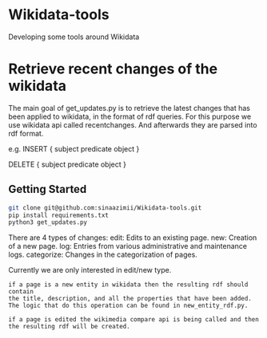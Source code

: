 # Wikidata-tools
Developing some tools around Wikidata

# Retrieve recent changes of the wikidata
The main goal of get_updates.py is to retrieve the latest changes that has been applied to wikidata,
in the format of rdf queries. For this purpose we use wikidata api called recentchanges.
And afterwards they are parsed into rdf format.

e.g. 
INSERT {
    subject predicate object
}

DELETE {
    subject predicate object
}


## Getting Started
```bash
git clone git@github.com:sinaazimii/Wikidata-tools.git
pip install requirements.txt
python3 get_updates.py


```

There are 4 types of changes:
    edit: Edits to an existing page.
    new: Creation of a new page.
    log: Entries from various administrative and maintenance logs.
    categorize: Changes in the categorization of pages.

Currently we are only interested in edit/new type. 
    
    if a page is a new entity in wikidata then the resulting rdf should contain
    the title, description, and all the properties that have been added. 
    The logic that do this operation can be found in new_entity_rdf.py.

    if a page is edited the wikimedia compare api is being called and then
    the resulting rdf will be created.
